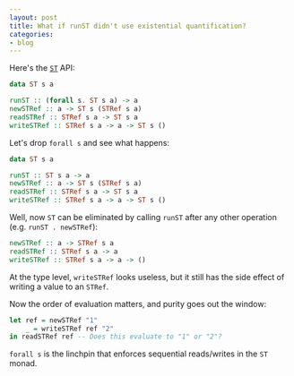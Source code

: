 ```yaml
---
layout: post
title: What if runST didn't use existential quantification?
categories:
- blog
---
```


Here's the [`ST`](https://hackage.haskell.org/package/base-4.14.0.0/docs/Control-Monad-ST.html#t:ST) API:

```haskell
data ST s a

runST :: (forall s. ST s a) -> a
newSTRef :: a -> ST s (STRef s a)
readSTRef :: STRef s a -> ST s a
writeSTRef :: STRef s a -> a -> ST s ()
```

Let's drop `forall s` and see what happens:

```haskell
data ST s a

runST :: ST s a -> a
newSTRef :: a -> ST s (STRef s a)
readSTRef :: STRef s a -> ST s a
writeSTRef :: STRef s a -> a -> ST s ()
```

Well, now `ST` can be eliminated by calling `runST` after any other operation (e.g. `runST . newSTRef`):

```haskell
newSTRef :: a -> STRef s a
readSTRef :: STRef s a -> a
writeSTRef :: STRef s a -> a -> ()
```

At the type level, `writeSTRef` looks useless, but it still has the side effect of writing a value to an `STRef`.

Now the order of evaluation matters, and purity goes out the window:

```haskell
let ref = newSTRef "1"
    _ = writeSTRef ref "2"
in readSTRef ref -- Does this evaluate to "1" or "2"?
```

`forall s` is the linchpin that enforces sequential reads/writes in the `ST` monad.
